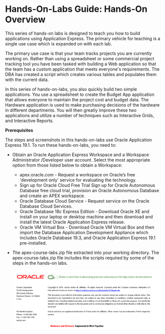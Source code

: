 # Hands-On-Labs Guide: Hands-On Overview

This series of hands-on labs is designed to teach you how to build applications using Application Express. The primary vehicle for teaching is a single use case which is expanded on with each lab. 

The primary use case is that your team tracks projects you are currently working on. Rather than using a spreadsheet or some commercial project tracking tool you have been tasked with building a Web application so that the team has a custom application that meets everyone's requirements. The DBA has created a script which creates various tables and populates them with the current data.
 
In this series of hands-on-labs, you also quickly build two simple applications. You use a spreadsheet to create the Budget App application that allows everyone to maintain the  project cost and budget data. The Hardware application is used to make purchasing decisions of the hardware in different departments. You will then greatly improve these two applications and utilize a number of techniques such as Interactive Grids, and Interactive Reports.

**Prerequisites**

The steps and screenshots in this hands-on-labs use Oracle Application Express 19.1.
To run these hands-on-labs, you need to:
- Obtain an Oracle Application Express Workspace and a Workspace Administrator /Developer user account. Select the most appropriate option from those listed below to obtain a Workspace:
    - apex.oracle.com - Request a workspace on Oracle’s free 'development only' service for evaluating the technology.
    - Sign up for Oracle Cloud Free Trial  Sign up for Oracle Autonomous Database free cloud trial, provision an Oracle Autonomous Database and create an APEX workspace.
    - Oracle Database Cloud Service - Request service on the Oracle Database Cloud Services.
    - Oracle Database 18c Express Edition - Download Oracle XE and install on your laptop or desktop machine and then download and install the latest Oracle Application Express release.
    - Oracle VM Virtual Box - Download Oracle VM Virtual Box and then import the Database Application Development Appliance which includes Oracle Database 19.3, and Oracle Application Express 19.1 pre-installed.
- The apex-course-labs.zip file extracted into your working directory.
The apex-course-labs.zip file includes the scripts required by some of the steps in the hands-on labs.

    ![](images/overview/last.png)